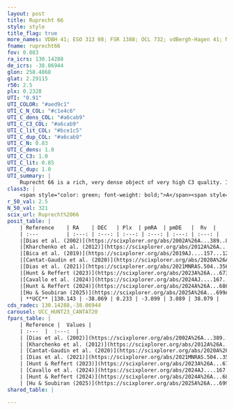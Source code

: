 ```yaml
---
layout: post
title: Ruprecht 66
style: style
title_flag: true
more_names: VDBH 41; ESO 313 08; FSR 1388; OCL 732; vdBergh-Hagen 41; MWSC 1530
fname: ruprecht66
fov: 0.083
ra_icrs: 130.14288
de_icrs: -38.06944
glon: 258.4868
glat: 2.29115
r50: 2.5
plx: 0.2328
UTI: "0.91"
UTI_COLOR: "#aed9c1"
UTI_C_N_COL: "#c1e4c6"
UTI_C_dens_COL: "#a6cab9"
UTI_C_C3_COL: "#a6cab9"
UTI_C_lit_COL: "#bce1c5"
UTI_C_dup_COL: "#a6cab9"
UTI_C_N: 0.83
UTI_C_dens: 1.0
UTI_C_C3: 1.0
UTI_C_lit: 0.85
UTI_C_dup: 1.0
UTI_summary: |
    Ruprecht 66 is a rich, very dense object of very high C3 quality. It is well-studied in the literature.
class3: |
    <span style="color: green; font-weight: bold;">A</span><span style="color: green; font-weight: bold;">A</span>
r_50_val: 2.5
N_50_val: 321
scix_url: Ruprecht%2066
posit_table: |
    | Reference    | RA    | DEC   | Plx  | pmRA  | pmDE   |  Rv  |
    | :---         | :---: | :---: | :---: | :---: | :---: | :---: |
    |[Dias et al. (2002)](https://scixplorer.org/abs/2002A%26A...389..871D) | 130.142 | -38.08 | -- | -1.8 | 3.2 | -- |
    |[Kharchenko et al. (2012)](https://scixplorer.org/abs/2012A%26A...543A.156K) | 130.118 | -38.055 | -- | -6.37 | 9.67 | -- |
    |[Bica et al. (2019)](https://scixplorer.org/abs/2019AJ....157...12B) | 130.126 | -38.073 | -- | -- | -- | -- |
    |[Cantat-Gaudin et al. (2020)](https://scixplorer.org/abs/2020A%26A...640A...1C) | 130.142 | -38.071 | 0.222 | -3.115 | 3.085 | -- |
    |[Dias et al. (2021)](https://scixplorer.org/abs/2021MNRAS.504..356D) | 130.15 | -38.074 | 0.223 | -3.13 | 3.076 | 44.424 |
    |[Hunt & Reffert (2023)](https://scixplorer.org/abs/2023A%26A...673A.114H) | 130.134 | -38.072 | 0.245 | -3.097 | 3.086 | 38.846 |
    |[Cavallo et al. (2024)](https://scixplorer.org/abs/2024AJ....167...12C) | 130.143 | -38.073 | 0.246 | -- | -- | -- |
    |[Hunt & Reffert (2024)](https://scixplorer.org/abs/2024A%26A...686A..42H) | 130.134 | -38.072 | 0.245 | -3.097 | 3.086 | 38.846 |
    |[Hu & Soubiran (2025)](https://scixplorer.org/abs/2025A%26A...699A.246H) | 130.143 | -38.073 | -- | -- | -- | -- |
    | **UCC** |130.143 | -38.069 | 0.233 | -3.099 | 3.089 | 38.079 | 
cds_radec: 130.14288,-38.06944
carousel: UCC_HUNT23_CANTAT20
fpars_table: |
    | Reference |  Values |
    | :---  |  :---:  |
    | [Dias et al. (2002)](https://scixplorer.org/abs/2002A%26A...389..871D) | `E(B-V)=0.9, Dist=3760.0, Age=8.78` |
    | [Kharchenko et al. (2012)](https://scixplorer.org/abs/2012A%26A...543A.156K) | `e_bv=0.77, distance=3552, log_age=8.91` |
    | [Cantat-Gaudin et al. (2020)](https://scixplorer.org/abs/2020A%26A...640A...1C) | `AVNN=1.54, DMNN=12.82, AgeNN=9.15` |
    | [Dias et al. (2021)](https://scixplorer.org/abs/2021MNRAS.504..356D) | `Av=1.912, Dist=4134, logage=9.083, [Fe/H]=-0.1` |
    | [Hunt & Reffert (2023)](https://scixplorer.org/abs/2023A%26A...673A.114H) | `AV50=1.496, diffAV50=1.553, MOD50=12.829, logAge50=9.216` |
    | [Cavallo et al. (2024)](https://scixplorer.org/abs/2024AJ....167...12C) | `AV50=1.85, dMod50=12.5, logAge50=9.13, [Fe/H]50=-0.11` |
    | [Hunt & Reffert (2024)](https://scixplorer.org/abs/2024A%26A...686A..42H) | `MassJ=2805.53` |
    | [Hu & Soubiran (2025)](https://scixplorer.org/abs/2025A%26A...699A.246H) | `MA22=-0.16, MA23f=-0.35, MA23g=-0.22, MZ23=-0.34, MK24=-0.26, MF24=-0.21` |
shared_table: |
    
---
```

